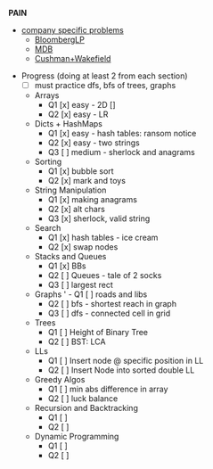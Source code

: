 __PAIN__
* [company specific problems](https://github.com/pratikn0708/leetcode-company-wise-questions/blob/master/Bloomberg%20-%20LeetCode.pdf)
    - [BloombergLP](./Bloomberg/)
    - [MDB](./MongoDB/)
    - [Cushman+Wakefield](./Cushman_Wakefield/)

- Progress (doing at least 2 from each section)
    - [ ] must practice dfs, bfs of trees, graphs
    * Arrays
        - Q1 [x] easy - 2D []
        - Q2 [x] easy - LR
    * Dicts + HashMaps
        - Q1 [x] easy - hash tables: ransom notice
        - Q2 [x] easy - two strings
        - Q3 [ ] medium - sherlock and anagrams
    * Sorting
        - Q1 [x] bubble sort
        - Q2 [x] mark and toys
    * String Manipulation
        - Q1 [x] making anagrams
        - Q2 [x] alt chars
        - Q3 [x] sherlock, valid string
    * Search
        - Q1 [x] hash tables - ice cream
        - Q2 [x] swap nodes
    * Stacks and Queues
        - Q1 [x] BBs
        - Q2 [ ] Queues - tale of 2 socks
        - Q3 [ ] largest rect
    * Graphs
    '   - Q1 [ ] roads and libs
        - Q2 [ ] bfs - shortest reach in graph
        - Q3 [ ] dfs - connected cell in grid
    * Trees
        - Q1 [ ] Height of Binary Tree
        - Q2 [ ] BST: LCA
    * LLs
        - Q1 [ ] Insert node @ specific position in LL
        - Q2 [ ] Insert Node into sorted double LL
    * Greedy Algos
        - Q1 [ ] min abs difference in array
        - Q2 [ ] luck balance
    * Recursion and Backtracking
        - Q1 [ ]
        - Q2 [ ]
    * Dynamic Programming
        - Q1 [ ]
        - Q2 [ ]
